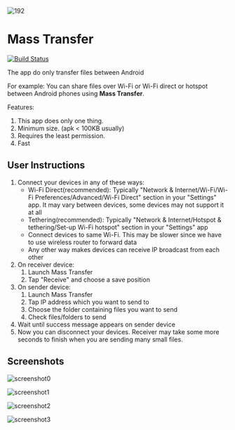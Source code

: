 ![192](https://user-images.githubusercontent.com/34313493/40533929-1639bfda-6026-11e8-8db1-159f25b79e41.png)

# Mass Transfer

[![Build Status](https://circleci.com/gh/hexian000/MassTransfer.svg?style=shield)](https://app.circleci.com/pipelines/github/hexian000/MassTransfer)

The app do only transfer files between Android

For example: You can share files over Wi-Fi or Wi-Fi direct or hotspot between Android phones using **Mass Transfer**.

Features:

1. This app does only one thing.
2. Minimum size. (apk < 100KB usually)
3. Requires the least permission.
4. Fast

## User Instructions

1. Connect your devices in any of these ways:
    - Wi-Fi Direct(recommended): Typically "Network & Internet/Wi-Fi/Wi-Fi Preferences/Advanced/Wi-Fi Direct" section in your "Settings" app. It may vary between devices, some devices may not support it at all
    - Tethering(recommended): Typically "Network & Internet/Hotspot & tethering/Set-up Wi-Fi hotspot" section in your "Settings" app
    - Connect devices to same Wi-Fi. This may be slower since we have to use wireless router to forward data
    - Any other way makes devices can receive IP broadcast from each other
2. On receiver device:
    1. Launch Mass Transfer
    2. Tap "Receive" and choose a save position
3. On sender device:
    1. Launch Mass Transfer
    2. Tap IP address which you want to send to
    3. Choose the folder containing files you want to send
    4. Check files/folders to send
4. Wait until success message appears on sender device
5. Now you can disconnect your devices. Receiver may take some more seconds to finish when you are sending many small files. 

## Screenshots

![screenshot0](screenshots/screenshot0.png)

![screenshot1](screenshots/screenshot1.png)

![screenshot2](screenshots/screenshot2.png)

![screenshot3](screenshots/screenshot3.png)
